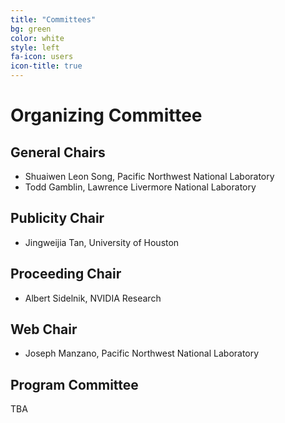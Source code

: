 ```yaml
---
title: "Committees"
bg: green
color: white
style: left
fa-icon: users
icon-title: true
---
```


# Organizing Committee

## General Chairs

* Shuaiwen Leon Song, Pacific Northwest National Laboratory
* Todd Gamblin, Lawrence Livermore National Laboratory

## Publicity Chair

* Jingweijia Tan, University of Houston

## Proceeding Chair

* Albert Sidelnik, NVIDIA Research

## Web Chair

* Joseph Manzano, Pacific Northwest National Laboratory

## Program Committee

TBA
